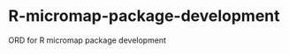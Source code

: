 R-micromap-package-development
==============================

ORD for R micromap package development
